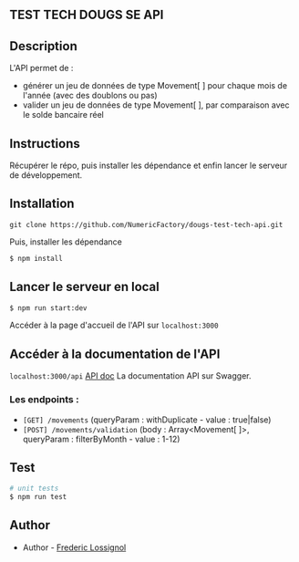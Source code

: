 
## TEST TECH DOUGS SE API

## Description
L'API permet de : 
- générer un jeu de données de type Movement[ ] pour chaque mois de l'année (avec des doublons ou pas)
- valider un jeu de données de type Movement[ ], par comparaison avec le solde bancaire réel

## Instructions
Récupérer le répo, puis installer les dépendance et enfin lancer le serveur de développement.

## Installation
`git clone https://github.com/NumericFactory/dougs-test-tech-api.git`

Puis, installer les dépendance
```bash
$ npm install
```

## Lancer le serveur en local

```bash
$ npm run start:dev
```
Accéder à la page d'accueil de l'API sur `localhost:3000`

## Accéder à la documentation de l'API
`localhost:3000/api`
[API doc](localhost:3000/api) La documentation API sur Swagger.

### Les endpoints : 
- `[GET] /movements` (queryParam : withDuplicate - value : true|false)
- `[POST] /movements/validation` (body : Array<Movement[ ]>, queryParam : filterByMonth - value : 1-12) 

## Test
```bash
# unit tests
$ npm run test
```
## Author
- Author - [Frederic Lossignol](https://www.linkedin.com/in/flossignol/)

